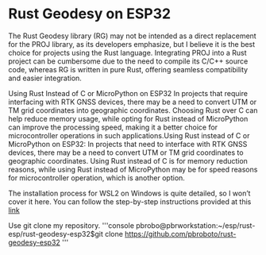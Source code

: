 # Rust Geodesy on ESP32
The Rust Geodesy library (RG) may not be intended as a direct replacement for the PROJ library, as its developers emphasize, but I believe it is the best choice for projects using the Rust language. Integrating PROJ into a Rust project can be cumbersome due to the need to compile its C/C++ source code, whereas RG is written in pure Rust, offering seamless compatibility and easier integration.


Using Rust Instead of C or MicroPython on ESP32
In projects that require interfacing with RTK GNSS devices, there may be a need to convert UTM or TM grid coordinates into geographic coordinates. Choosing Rust over C can help reduce memory usage, while opting for Rust instead of MicroPython can improve the processing speed, making it a better choice for microcontroller operations in such applications.Using Rust instead of C or MicroPython on ESP32: In projects that need to interface with RTK GNSS devices, there may be a need to convert UTM or TM grid coordinates to geographic coordinates. Using Rust instead of C is for memory reduction reasons, while using Rust instead of MicroPython may be for speed reasons for microcontroller operation, which is another option.

The installation process for WSL2 on Windows is quite detailed, so I won’t cover it here. You can follow the step-by-step instructions provided at this [link](https://www.instructables.com/ESP32-ESP32C3-Blink-Test-Rust-Development-in-Windo/)


Use git clone my repository.
'''console
pbrobo@pbrworkstation:~/esp/rust-esp/rust-geodesy-esp32$git clone https://github.com/pbroboto/rust-geodesy-esp32
'''
